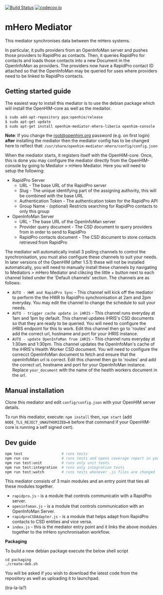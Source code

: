 [![Build Status](https://travis-ci.org/jembi/openhim-mediator-mhero.svg?branch=master)](https://travis-ci.org/jembi/openhim-mediator-mhero) [![codecov.io](https://codecov.io/github/jembi/openhim-mediator-mhero/coverage.svg?branch=master)](https://codecov.io/github/jembi/openhim-mediator-mhero?branch=master)

mHero Mediator
==============

This mediator synchronises data between the mHero systems.

In particular, it pulls providers from an OpenInfoMan server and pushes those providers to RapidPro as contacts. Then, it queries RapidPro for contacts and loads those contacts into a new Document in the OpenInfoMan as providers. The providers now have a RapidPro contact ID attached so that the OpenInfoMan may be queried for uses where providers need to be linked to RapidPro contacts.

Getting started guide
---------------------

The easiest way to install this mediator is to use the debian package which will install the OpenHIM-core as well as the medaitor.

```sh
$ sudo add-apt-repository ppa:openhie/release
$ sudo apt-get update
$ sudo apt-get install openhim-mediator-mhero-liberia openhim-console
```

**Note**: If you change the root@openhim.org password (e.g. on first login) __after__ installing the mediator then the mediator config has to be changed here to reflect that: `/usr/share/openhim-mediator-mhero/config/config.json`

When the mediator starts, it registers itself with the OpenHIM-core. Once, this is done you may configure the mediator directly from the OpenHIM-console by going to Mediator > mHero Mediator. Here you will need to setup the following:

* RapidPro Server
  * URL - The base URL of the RapidPro server
  * Slug - The unique identifying part of the assigning authority, this will be combined with the base URL
  * Authentication Token - The authentication token for the RapidPro API
  * Group Name - (optional) Restricts searching for RapidPro contacts to only this group
* OpenInfoMan Server
  * URL - The base URL of the OpenInfoMan server
  * Provider query document - The CSD document to query providers from in order to send to RapidPro
  * RapidPro contacts document - The CSD document to store contacts retrieved from RapidPro

The mediator will automatically install 3 polling channels to control the synchronisation, you must also configure these channels to suit your needs. In later versions of the OpenHIM (after 1.5.1) these will not be installed automatically, you will need to manually install these channels by navigating to Mediators > mHero Mediator and clikcing the little + button next to each channel listed under the 'Default channels' section. The channels are as follows:

* `AUTO - HWR and RapidPro Sync` - This channel will kick off the mediator to perform the the HWR to RapidPro synchronisation at 2am and 2pm everyday. You may edit the channel to change the schedule to suit your needs.
* `AUTO - trigger cache update in iHRIS` - This channel runs everyday at 1am and 1pm by default. This channel updates iHRIS's CSD documents so that they are ready to be queried. You will need to configure the iHRIS endpoint for this to work. Edit this channel then go to 'routes' and add the correct url, hostname and port for your iHRIS instance.
* `AUTO - update OpenInfoMan from iHRIS` - This channel runs everyday at 1:30am and 1:30pm. This channel updates the OpenInfoMan's cache of the iHRIS's Health Worker CSD document. You will need to configure the correcct OpenInfoMan document to fetch and ensure that the openInfoMan url is correct. Edit this channel then go to 'routes' and add the correct url, hostname and port for your OpenInfoMan instance. Replace `your_document` with the name of the health workers document in the url.

Manual installation
-------------------

Clone this mediator and edit `config/config.json` with your OpenHIM server details.

To run this mediator, execute: `npm install` then, `npm start` (add `NODE_TLS_REJECT_UNAUTHORIZED=0` before that command if your OpenHIM-core is running a self signed cert).

Dev guide
---------

```bash
npm test                  # runs tests
npm run cov               # runs tests and opens coverage report in your default browser
npm run test:unit         # runs only unit tests
npm run test:integration  # runs only integration tests
npm run test:watch        # runs tests whenever .js files are changed
```

This mediator consists of 3 main modules and an entry point that ties all these modules together.

* `rapidpro.js` - is a module that controls communicatin with a RapidPro server.
* `openinfoman.js` - is a module that controls communication with an OpenInfoMan Server.
* `rapidproCSDAdapter.js` - is a module that helps adapt from RapidPro contacts to CSD entities and vice versa.
* `index.js` - this is the mediator entry point and it links the above modules together to the mHero synchronisation workflow.

**Packaging**

To build a new debian package execute the below shell script

```
cd packaging
./create-deb.sh
```

You will be asked if you wish to download the latest code from the repository as well as uploading it to launchpad.

(tra-la-la?)
